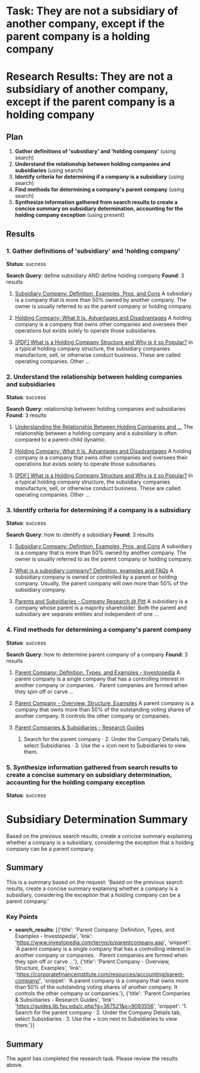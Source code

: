 # Task: They are not a subsidiary of another company, except if the parent company is a holding company

# Research Results: They are not a subsidiary of another company, except if the parent company is a holding company

## Plan

1. **Gather definitions of 'subsidiary' and 'holding company'** (using search)
2. **Understand the relationship between holding companies and subsidiaries** (using search)
3. **Identify criteria for determining if a company is a subsidiary** (using search)
4. **Find methods for determining a company's parent company** (using search)
5. **Synthesize information gathered from search results to create a concise summary on subsidiary determination, accounting for the holding company exception** (using present)

## Results

### 1. Gather definitions of 'subsidiary' and 'holding company'
**Status**: success

**Search Query**: define subsidiary AND define holding company
**Found**: 3 results

1. [Subsidiary Company: Definition, Examples, Pros, and Cons](https://www.investopedia.com/terms/s/subsidiary.asp)
   A subsidiary is a company that is more than 50% owned by another company. The owner is usually referred to as the parent company or holding company.

2. [Holding Company: What It Is, Advantages and Disadvantages](https://www.investopedia.com/terms/h/holdingcompany.asp)
   A holding company is a company that owns other companies and oversees their operations but exists solely to operate those subsidiaries.

3. [[PDF] What is a Holding Company Structure and Why is it so Popular?](https://www.nass.org/sites/default/files/2023-07/issue-paper-CT-Corp-NASS-summer23.pdf)
   In a typical holding company structure, the subsidiary companies manufacture, sell, or otherwise conduct business. These are called operating companies. Other ...

### 2. Understand the relationship between holding companies and subsidiaries
**Status**: success

**Search Query**: relationship between holding companies and subsidiaries
**Found**: 3 results

1. [Understanding the Relationship Between Holding Companies and ...](https://valen-legal.com/news/understanding-the-relationship-between-holding-companies-and-subsidiaries/)
   The relationship between a holding company and a subsidiary is often compared to a parent-child dynamic.

2. [Holding Company: What It Is, Advantages and Disadvantages](https://www.investopedia.com/terms/h/holdingcompany.asp)
   A holding company is a company that owns other companies and oversees their operations but exists solely to operate those subsidiaries.

3. [[PDF] What is a Holding Company Structure and Why is it so Popular?](https://www.nass.org/sites/default/files/2023-07/issue-paper-CT-Corp-NASS-summer23.pdf)
   In a typical holding company structure, the subsidiary companies manufacture, sell, or otherwise conduct business. These are called operating companies. Other ...

### 3. Identify criteria for determining if a company is a subsidiary
**Status**: success

**Search Query**: how to identify a subsidiary
**Found**: 3 results

1. [Subsidiary Company: Definition, Examples, Pros, and Cons](https://www.investopedia.com/terms/s/subsidiary.asp)
   A subsidiary is a company that is more than 50% owned by another company. The owner is usually referred to as the parent company or holding company.

2. [What is a subsidiary company? Definition, examples and FAQs](https://www.diligent.com/resources/blog/what-is-a-subsidiary-company)
   A subsidiary company is owned or controlled by a parent or holding company. Usually, the parent company will own more than 50% of the subsidiary company.

3. [Parents and Subsidiaries - Company Research @ Pitt](https://pitt.libguides.com/companyresearch/parentsandsubsidiaries)
   A subsidiary is a company whose parent is a majority shareholder. Both the parent and subsidiary are separate entities and independent of one ...

### 4. Find methods for determining a company's parent company
**Status**: success

**Search Query**: how to determine parent company of a company
**Found**: 3 results

1. [Parent Company: Definition, Types, and Examples - Investopedia](https://www.investopedia.com/terms/p/parentcompany.asp)
   A parent company is a single company that has a controlling interest in another company or companies. · Parent companies are formed when they spin off or carve ...

2. [Parent Company - Overview, Structure, Examples](https://corporatefinanceinstitute.com/resources/accounting/parent-company/)
   A parent company is a company that owns more than 50% of the outstanding voting shares of another company. It controls the other company or companies.

3. [Parent Companies & Subsidiaries - Research Guides](https://guides.lib.fsu.edu/c.php?g=367521&p=9093556)
   1. Search for the parent company · 2. Under the Company Details tab, select Subsidiaries · 3. Use the + icon next to Subsidiaries to view them.

### 5. Synthesize information gathered from search results to create a concise summary on subsidiary determination, accounting for the holding company exception
**Status**: success

# Subsidiary Determination Summary

Based on the previous search results, create a concise summary explaining whether a company is a subsidiary, considering the exception that a holding company can be a parent company.

## Summary

This is a summary based on the request: 'Based on the previous search results, create a concise summary explaining whether a company is a subsidiary, considering the exception that a holding company can be a parent company.'

### Key Points
- **search_results**: [{'title': 'Parent Company: Definition, Types, and Examples - Investopedia', 'link': 'https://www.investopedia.com/terms/p/parentcompany.asp', 'snippet': 'A parent company is a single company that has a controlling interest in another company or companies. · Parent companies are formed when they spin off or carve ...'}, {'title': 'Parent Company - Overview, Structure, Examples', 'link': 'https://corporatefinanceinstitute.com/resources/accounting/parent-company/', 'snippet': 'A parent company is a company that owns more than 50% of the outstanding voting shares of another company. It controls the other company or companies.'}, {'title': 'Parent Companies & Subsidiaries - Research Guides', 'link': 'https://guides.lib.fsu.edu/c.php?g=367521&p=9093556', 'snippet': '1. Search for the parent company · 2. Under the Company Details tab, select Subsidiaries · 3. Use the + icon next to Subsidiaries to view them.'}]


## Summary

The agent has completed the research task. Please review the results above.